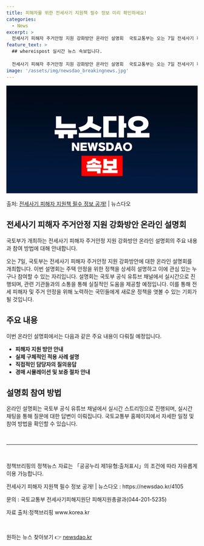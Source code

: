```yaml
---
title: 피해자를 위한 전세사기 지원책 필수 정보 미리 확인하세요!
categories:
  - News
excerpt: >
  전세사기 피해자 주거안정 지원 강화방안 온라인 설명회  국토교통부는 오는 7일 전세사기 피해자 주거안정 지원…
feature_text: >
  ## whereispost 실시간 뉴스 속보입니다.

  전세사기 피해자 주거안정 지원 강화방안 온라인 설명회  국토교통부는 오는 7일 전세사기 피해자 주거안정 지원…
image: '/assets/img/newsdao_breakingnews.jpg'
---
```


![뉴스다오 속보](/assets/img/newsdao_breakingnews.jpg)

<p>출처: <a href="https://newsdao.kr/4105" rel="dofollow">전세사기 피해자 지원책 필수 정보 공개!</a> | 뉴스다오</p>

<h2 data-ke-size="size26">전세사기 피해자 주거안정 지원 강화방안 온라인 설명회</h2>
국토부가 개최하는 전세사기 피해자 주거안정 지원 강화방안 온라인 설명회의 주요 내용과 참여 방법에 대해 안내합니다.

<p data-ke-size="size16">오는 7일, 국토부는 전세사기 피해자 주거안정 지원 강화방안에 대한 온라인 설명회를 개최합니다. 이번 설명회는 주택 안정을 위한 정책을 상세히 설명하고 이에 관심 있는 누구나 참여할 수 있는 자리입니다. 설명회는 국토부 공식 유튜브 채널에서 실시간으로 진행되며, 관련 기관들과의 소통을 통해 실질적인 도움을 제공할 예정입니다. 이를 통해 전세 피해자 및 주거 안정을 위해 노력하는 국민들에게 새로운 정책을 엿볼 수 있는 기회가 될 것입니다.</p>

<h2 data-ke-size="size26">주요 내용</h2>
이번 온라인 설명회에서는 다음과 같은 주요 내용이 다뤄질 예정입니다.
<ul>
  <li><b>피해자 지원 방안 안내</b></li>
  <li><b>실제 구체적인 적용 사례 설명</b></li>
  <li><b>직접적인 담당자의 질의응답</b></li>
  <li><b>경매 시뮬레이션 및 보증 절차 안내</b></li>
</ul>

<h2 data-ke-size="size26">설명회 참여 방법</h2>
온라인 설명회는 국토부 공식 유튜브 채널에서 실시간 스트리밍으로 진행되며, 실시간 채팅을 통해 질문에 대한 답변이 이뤄집니다. 국토교통부 홈페이지에서 자세한 일정 및 참여 방법을 확인할 수 있습니다.

<p data-ke-size="size16">&nbsp;</p>

<hr>

<p data-ke-size="size16">&nbsp;</p>

<p data-ke-size="size16">정책브리핑의 정책뉴스 자료는 「공공누리 제1유형:출처표시」의 조건에 따라 자유롭게 이용 가능합니다.</p>
<p data-ke-size="size16">전세사기 피해자 지원책 필수 정보 공개! | 뉴스다오 : https://newsdao.kr/4105</p>
<p data-ke-size="size16">문의 : 국토교통부 전세사기피해지원단 피해지원총괄과(044-201-5235)</p>
<p data-ke-size="size16">자료 출처:정책브리핑 www.korea.kr</p>

<p data-ke-size="size16">&nbsp;</p> 

원하는 뉴스 찾아보기 👉 <a href="https://newsdao.kr" rel="dofollow">newsdao.kr</a>


